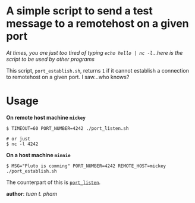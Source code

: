A simple script to send a test message to a remotehost on a given port
======================================================================
*At times, you are just too tired of typing `echo hello | nc -l`...here
is the script to be used by other programs*

This script, `port_establish.sh`, returns `1` if it cannot establish
a connection to remotehost on a given port. I saw...who knows?

Usage
=====
**On remote host machine `mickey`**
```
$ TIMEOUT=60 PORT_NUMBER=4242 ./port_listen.sh

# or just
$ nc -l 4242
```

**On a host machine `minnie`**
```
$ MSG="Pluto is comming" PORT_NUMBER=4242 REMOTE_HOST=mickey ./port_establish.sh
```


The counterpart of this is [`port_listen`][0].

__author__: *tuan t. pham*


[0]: https://github.com/neofob/port_listen
